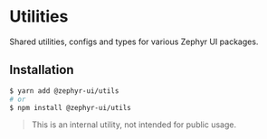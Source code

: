 # Utilities

Shared utilities, configs and types for various Zephyr UI packages.

## Installation

```sh
$ yarn add @zephyr-ui/utils
# or
$ npm install @zephyr-ui/utils
```

> This is an internal utility, not intended for public usage.
